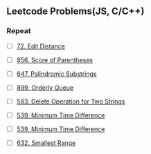 ## Leetcode Problems(JS, C/C++)

### Repeat

- [ ] [72. Edit Distance](./string/72.%20Edit%20Distance%20!!!!!!!!%20DP)
- [ ] [856. Score of Parentheses](./string/856.%20Score%20of%20Parentheses%20!!!!!!!!)
- [ ] [647. Palindromic Substrings](./string/647.%20Palindromic%20Substrings)
- [ ] [899. Orderly Queue](./string/899.%20Orderly%20Queue)
- [ ] [583. Delete Operation for Two Strings](./string/583.%20Delete%20Operation%20for%20Two%20Strings)
- [ ] [539. Minimum Time Difference](./string/539.%20Minimum%20Time%20Difference)
- [ ] [539. Minimum Time Difference](./string/539.%20Minimum%20Time%20Difference)
- [ ] [632. Smallest Range](./string/632.%20Smallest%20Range)


